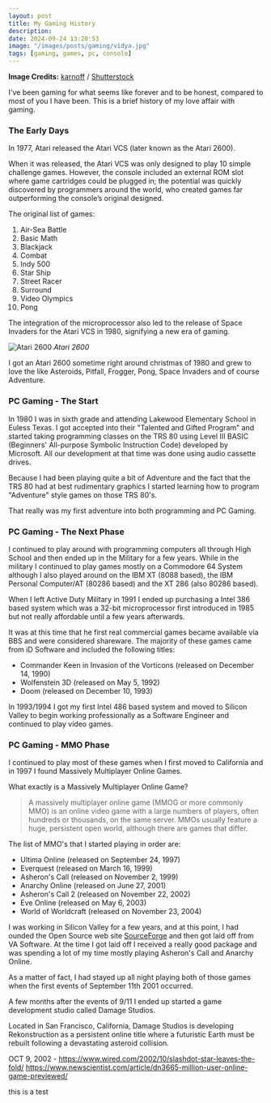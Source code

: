 ```yaml
---
layout: post
title: My Gaming History
description:
date: 2024-09-24 13:20:53
image: "/images/posts/gaming/vidya.jpg"
tags: [gaming, games, pc, console]
---
```


**Image Credits:** [karnoff](http://www.shutterstock.com/gallery-891097p1.html) / [Shutterstock](http://www.shutterstock.com/)

I've been gaming for what seems like forever and to be honest, compared to most
of you I have been. This is a brief history of my love affair with gaming.

### The Early Days

In 1977, Atari released the Atari VCS (later known as the Atari 2600).

When it was released, the Atari VCS was only designed to play 10 simple
challenge games. However, the console included an external ROM slot where game
cartridges could be plugged in; the potential was quickly discovered by
programmers around the world, who created games far outperforming the console’s
original designed.

The original list of games:

1.  Air-Sea Battle
2.  Basic Math
3.  Blackjack
4.  Combat
5.  Indy 500
6.  Star Ship
7.  Street Racer
8.  Surround
9.  Video Olympics
10. Pong

The integration of the microprocessor also led to the release of Space Invaders
for the Atari VCS in 1980, signifying a new era of gaming.

![Atari 2600](/images/posts/gaming/Atari-2600.png)
_Atari 2600_

I got an Atari 2600 sometime right around christmas of 1980 and grew to love the
like Asteroids, Pitfall, Frogger, Pong, Space Invaders and of course Adventure.

### PC Gaming - The Start

In 1980 I was in sixth grade and attending Lakewood Elementary School in Euless
Texas. I got accepted into their "Talented and Gifted Program" and started
taking programming classes on the TRS 80 using Level III BASIC (Beginners'
All-purpose Symbolic Instruction Code) developed by Microsoft. All our
development at that time was done using audio cassette drives.

Because I had been playing quite a bit of Adventure and the fact that the TRS 80
had at best rudimentary graphics I started learning how to program "Adventure"
style games on those TRS 80's.

That really was my first adventure into both programming and PC Gaming.

### PC Gaming - The Next Phase

I continued to play around with programming computers all through High School
and then ended up in the Military for a few years. While in the military I
continued to play games mostly on a Commodore 64 System although I also played
around on the IBM XT (8088 based), the IBM Personal Computer/AT (80286 based)
and the XT 286 (also 80286 based).

When I left Active Duty Military in 1991 I ended up purchasing a Intel 386 based
system which was a 32-bit microprocessor first introduced in 1985 but not really
affordable until a few years afterwards.

It was at this time that he first real commercial games became available via BBS
and were considered shareware. The majority of these games came from iD Software
and included the following titles:

- Commander Keen in Invasion of the Vorticons (released on December 14, 1990)
- Wolfenstein 3D (released on May 5, 1992)
- Doom (released on December 10, 1993)

In 1993/1994 I got my first Intel 486 based system and moved to Silicon Valley
to begin working professionally as a Software Engineer and continued to play
video games.

### PC Gaming - MMO Phase

I continued to play most of these games when I first moved to California and in
1997 I found Massively Multiplayer Online Games.

What exactly is a Massively Multiplayer Online Game?

> A massively multiplayer online game (MMOG or more commonly MMO) is an online
> video game with a large numbers of players, often hundreds or thousands, on
> the same server. MMOs usually feature a huge, persistent open world, although
> there are games that differ.

The list of MMO's that I started playing in order are:

- Ultima Online (released on September 24, 1997)
- Everquest (released on March 16, 1999)
- Asheron's Call (released on November 2, 1999)
- Anarchy Online (released on June 27, 2001)
- Asheron's Call 2 (released on November 22, 2002)
- Eve Online (released on May 6, 2003)
- World of Worldcraft (released on November 23, 2004)

I was working in Silicon Valley for a few years, and at this point, I had
ounded the Open Source web site [SourceForge](http://sf.net) and then got laid
off from VA Software. At the time I got laid off I received a really good
package and was spending a lot of my time mostly playing Asheron's Call and
Anarchy Online.

As a matter of fact, I had stayed up all night playing both of those games when
the first events of September 11th 2001 occurred.

A few months after the events of 9/11 I ended up started a game development
studio called Damage Studios.

Located in San Francisco, California, Damage Studios is developing
Rekonstruction as a persistent online title where a futuristic Earth must be
rebuilt following a devastating asteroid collision.

OCT 9, 2002 - https://www.wired.com/2002/10/slashdot-star-leaves-the-fold/
https://www.newscientist.com/article/dn3665-million-user-online-game-previewed/

this is a test

